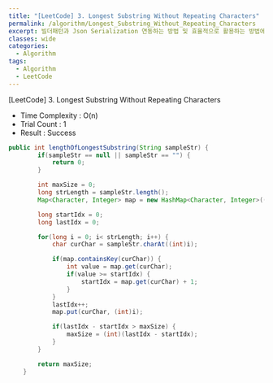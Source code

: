 ```yaml
---
title: "[LeetCode] 3. Longest Substring Without Repeating Characters"
permalink: /algorithm/Longest_Substring_Without_Repeating_Characters
excerpt: 빌더패턴과 Json Serialization 연동하는 방법 및 효율적으로 활용하는 방법에 대해 기술
classes: wide
categories:
  - Algorithm
tags:
  - Algorithm
  - LeetCode
---
```

[LeetCode] 3. Longest Substring Without Repeating Characters

* Time Complexity : O(n)
* Trial Count : 1
* Result : Success
```java
public int lengthOfLongestSubstring(String sampleStr) {
		if(sampleStr == null || sampleStr == "") {
			return 0;
		}

		int maxSize = 0;
		long strLength = sampleStr.length();
		Map<Character, Integer> map = new HashMap<Character, Integer>((int)strLength);

		long startIdx = 0;
		long lastIdx = 0;

		for(long i = 0; i< strLength; i++) {
			char curChar = sampleStr.charAt((int)i);

			if(map.containsKey(curChar)) {
				int value = map.get(curChar);
				if(value >= startIdx) {
					startIdx = map.get(curChar) + 1;
				}
			}
			lastIdx++;
			map.put(curChar, (int)i);

			if(lastIdx - startIdx > maxSize) {
				maxSize = (int)(lastIdx - startIdx);
			}
		}

		return maxSize;
	}
```
